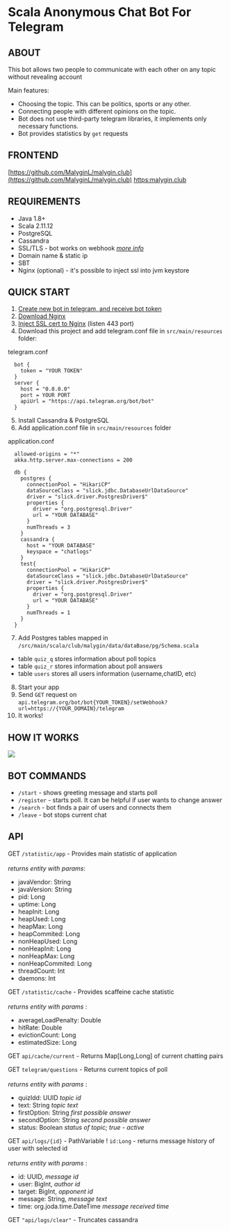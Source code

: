 Scala Anonymous Chat Bot For Telegram
=============================

## ABOUT
This bot allows two people to communicate with each other on any topic without revealing account

Main features:
- Choosing the topic. This can be politics, sports or any other.
- Connecting people with different opinions on the topic.
- Bot does not use third-party telegram libraries, it implements only necessary functions.
- Bot provides statistics by `get` requests

## FRONTEND
[https://github.com/MalyginL/malygin.club](https://github.com/MalyginL/malygin.club)
[https:malygin.club](https:malygin.club)

## REQUIREMENTS
- Java 1.8+
- Scala 2.11.12
- PostgreSQL
- Cassandra 
- SSL/TLS - bot works on webhook _[more info](https://core.telegram.org/bots/webhooks#ssl-tls-what-is-it-and-why-do-i-have-to-handle-this-for-a-webhoo)_
- Domain name & static ip
- SBT
- Nginx (optional) - it's possible to inject ssl into jvm keystore
 
 ## QUICK START
 1) [Create new bot in telegram, and receive bot token](https://core.telegram.org/bots#3-how-do-i-create-a-bot)
 2) [Download Nginx](https://nginx.org/en/download.html)
 3) [Inject SSL cert to Nginx](https://helpdesk.ssls.com/hc/en-us/articles/203427642-How-to-install-an-SSL-certificate-on-a-NGINX-server)
  (listen 443 port)
 4) Download this project and add telegram.conf file in `src/main/resources` folder:
 
 telegram.conf
 
      bot {
        token = "YOUR TOKEN"
      }
      server {
        host = "0.0.0.0"
        port = YOUR PORT
        apiUrl = "https://api.telegram.org/bot/bot"
      }
      
5) Install Cassandra & PostgreSQL
6) Add application.conf file in `src/main/resources` folder

 application.conf
 
      allowed-origins = "*"
      akka.http.server.max-connections = 200
      
      db {
        postgres {
          connectionPool = "HikariCP"
          dataSourceClass = "slick.jdbc.DatabaseUrlDataSource"
          driver = "slick.driver.PostgresDriver$"
          properties {
            driver = "org.postgresql.Driver"
            url = "YOUR DATABASE"
          }
          numThreads = 3
        }
        cassandra {
          host = "YOUR DATABASE"
          keyspace = "chatlogs"
        }
        test{
          connectionPool = "HikariCP"
          dataSourceClass = "slick.jdbc.DatabaseUrlDataSource"
          driver = "slick.driver.PostgresDriver$"
          properties {
            driver = "org.postgresql.Driver"
            url = "YOUR DATABASE"
          }
          numThreads = 1
        }
      }
      
7) Add Postgres tables mapped in `/src/main/scala/club/malygin/data/dataBase/pg/Schema.scala`

- table `quiz_q` stores information about poll topics
- table `quiz_r` stores information about poll answers
- table `users` stores all users information (username,chatID, etc)

8) Start your app
9) Send `GET` request on `api.telegram.org/bot/bot{YOUR_TOKEN}/setWebhook?url=https://{YOUR_DOMAIN}/telegram`
10) It works!

## HOW IT WORKS
![](https://i.imgur.com/My7exCQ.png)

## BOT COMMANDS
- `/start` - shows greeting message and starts poll
- `/register` - starts poll. It can be helpful if user wants to change answer
- `/search` - bot finds a pair of users and connects them
- `/leave` - bot stops current chat

## API
GET `/statistic/app` - Provides main statistic of application
 <br/><br/>_returns entity with params_:
- javaVendor: String
- javaVersion: String
- pid: Long
- uptime: Long
- heapInit: Long
- heapUsed: Long
- heapMax: Long
- heapCommited: Long
- nonHeapUsed: Long
- nonHeapInit: Long
- nonHeapMax: Long
- nonHeapCommited: Long
- threadCount: Int
- daemons: Int

GET `/statistic/cache` - Provides scaffeine cache statistic
 <br/><br/>_returns entity with params_ :
- averageLoadPenalty: Double
- hitRate: Double
- evictionCount: Long
- estimatedSize: Long

GET `api/cache/current` - Returns Map[Long,Long] of current chatting pairs

GET `telegram/questions` - Returns current topics of poll
 <br/><br/>_returns entity with params_ :
- quizIdd: UUID               _topic id_
- text: String                _topic text_
- firstOption: String         _first possible answer_
- secondOption: String        _second possible answer_
- status: Boolean             _status of topic; true - active_

GET `api/logs/{id}` - PathVariable ! `id:Long` - returns message history of user with selected id
<br/><br/>_returns entity with params_ :
- id: UUID, _message id_
- user: BigInt, _author id_
- target: BigInt, _opponent id_
- message: String, _message text_
- time: org.joda.time.DateTime _message received time_

GET `"api/logs/clear"` - Truncates cassandra


